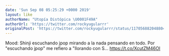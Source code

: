 ```yaml
---
date: 'Sun Sep 08 05:25:29 +0000 2019'
layout: like
authorName: "Utopía Distópica \U0001F49A"
authorUrl: 'https://twitter.com/rockyugularrr'
originalPost: 'https://twitter.com/rockyugularrr/status/1170568820488048640'
---
```

Mood: Shinji escuchando jpop mirando a la nada pensando en todo. Por "escuchando jpop" me refiero a "llorando con S… https://t.co/XcutZM46OI